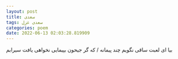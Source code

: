 ```yaml
---
layout: post
title: سعدی
tags: سعدی غزل
categories: poem
date: 2022-06-13 02:03:28.819909
---
```


بیا ای لعبت ساقی نگویم چند پیمانه / که گر جیحون بپیمایی نخواهی یافت سیرابم